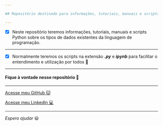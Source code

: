 ```yaml
---

## Repositório destinado para informações, tutoriais, manuais e scripts Python sobre os tipos de dados existentes da linguagem de programação.

---
```


- [x] Neste repositório teremos informações, tutoriais, manuais e scripts Python sobre os tipos de dados existentes da linguagem de programação.

---

- [x] Normalmente teremos os scripts na extensão _**.py**_ e _**ipynb**_ para facilitar o entendimento e utilização por todos :vulcan_salute:

---

#### Fique à vontade nesse repositório :vulcan_salute:

---

[Acesse meu GitHub :cat:](https://github.com/Phelipe-Sempreboni)

[Acesse meu LinkedIn :computer:](https://www.linkedin.com/in/luiz-phelipe-utiama-sempreboni-319902169/)

---

_Espero ajudar_ :smiley:
